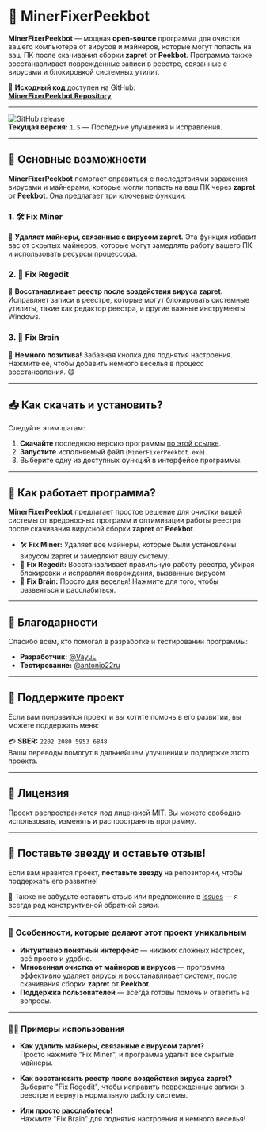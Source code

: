 # 🚀 **MinerFixerPeekbot**

**MinerFixerPeekbot** — мощная **open-source** программа для очистки вашего компьютера от вирусов и майнеров, которые могут попасть на ваш ПК после скачивания сборки **zapret** от **Peekbot**. Программа также восстанавливает поврежденные записи в реестре, связанные с вирусами и блокировкой системных утилит.

🔗 **Исходный код** доступен на GitHub:  
[**MinerFixerPeekbot Repository**](https://github.com/vayulqq/MinerFixerPeekbot)

---

![GitHub release](https://img.shields.io/github/v/release/vayulqq/MinerFixerPeekbot?style=for-the-badge)  
**Текущая версия:** `1.5` — Последние улучшения и исправления.

---

## 📌 **Основные возможности**

**MinerFixerPeekbot** помогает справиться с последствиями заражения вирусами и майнерами, которые могли попасть на ваш ПК через **zapret** от **Peekbot**. Она предлагает три ключевые функции:

### 1. 🛠 **Fix Miner**  
🔹 **Удаляет майнеры, связанные с вирусом zapret.** Эта функция избавит вас от скрытых майнеров, которые могут замедлять работу вашего ПК и использовать ресурсы процессора.

### 2. 🧹 **Fix Regedit**  
🔹 **Восстанавливает реестр после воздействия вируса zapret.** Исправляет записи в реестре, которые могут блокировать системные утилиты, такие как редактор реестра, и другие важные инструменты Windows.

### 3. 🧠 **Fix Brain**  
🔹 **Немного позитива!** Забавная кнопка для поднятия настроения. Нажмите её, чтобы добавить немного веселья в процесс восстановления. 😄

---

## 📥 **Как скачать и установить?**

Следуйте этим шагам:

1. **Скачайте** последнюю версию программы [по этой ссылке](https://github.com/vayulqq/MinerFixerPeekbot/releases/latest).
2. **Запустите** исполняемый файл (`MinerFixerPeekbot.exe`).
3. Выберите одну из доступных функций в интерфейсе программы.

---

## 🚀 **Как работает программа?**

**MinerFixerPeekbot** предлагает простое решение для очистки вашей системы от вредоносных программ и оптимизации работы реестра после скачивания вирусной сборки **zapret** от **Peekbot**.

- 🛠 **Fix Miner:** Удаляет все майнеры, которые были установлены вирусом zapret и замедляют вашу систему.
- 🧹 **Fix Regedit:** Восстанавливает правильную работу реестра, убирая блокировки и исправляя повреждения, вызванные вирусом.
- 🧠 **Fix Brain:** Просто для веселья! Нажмите для того, чтобы развеяться и расслабиться.

---

## 🙏 **Благодарности**

Спасибо всем, кто помогал в разработке и тестировании программы:

- **Разработчик:** [@VayuL](t.me/@vayul)
- **Тестирование:** [@antonio22ru](t.me/@antonio22ru)

---

## 💖 **Поддержите проект**

Если вам понравился проект и вы хотите помочь в его развитии, вы можете поддержать меня:

💳 **SBER:** `2202 2080 5953 6848`  
Ваши переводы помогут в дальнейшем улучшении и поддержке этого проекта.

---

## 📄 **Лицензия**

Проект распространяется под лицензией [MIT](https://github.com/vayulqq/MinerFixerPeekbot/blob/main/LICENSE). Вы можете свободно использовать, изменять и распространять программу.

---

## 🌟 **Поставьте звезду и оставьте отзыв!**

Если вам нравится проект, **поставьте звезду** на репозитории, чтобы поддержать его развитие!

💬 Также не забудьте оставить отзыв или предложение в [Issues](https://github.com/vayulqq/MinerFixerPeekbot/issues) — я всегда рад конструктивной обратной связи.

---

### 🚀 **Особенности, которые делают этот проект уникальным**

- **Интуитивно понятный интерфейс** — никаких сложных настроек, всё просто и удобно.
- **Мгновенная очистка от майнеров и вирусов** — программа эффективно удаляет вирусы и восстанавливает систему, после скачивания сборки **zapret** от **Peekbot**.
- **Поддержка пользователей** — всегда готовы помочь и ответить на вопросы.

---

### 🧑‍💻 **Примеры использования**

- **Как удалить майнеры, связанные с вирусом zapret?**  
  Просто нажмите "Fix Miner", и программа удалит все скрытые майнеры.

- **Как восстановить реестр после воздействия вируса zapret?**  
  Выберите "Fix Regedit", чтобы исправить поврежденные записи в реестре и вернуть нормальную работу системы.

- **Или просто расслабьтесь!**  
  Нажмите "Fix Brain" для поднятия настроения и немного веселья!
  
